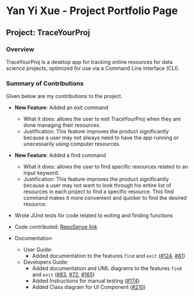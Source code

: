 # Yan Yi Xue - Project Portfolio Page

## Project: TraceYourProj

### Overview
TraceYourProj is a desktop app for tracking online resources for data science projects, optimized for use via a Command Line Interface (CLI).

### Summary of Contributions
Given below are my contributions to the project.

* **New Feature**: Added an exit command
    * What it does: allows the user to exit TraceYourProj when they are done managing their resources.
    * Justification: This feature improves the product significantly because a user may not always need to have the app running or unecessarily using computer resources.
    
* **New Feature**: Added a find command
    * What it does: allows the user to find specific resources related to an input keyword.
    * Justification: This feature improves the product significantly because a user may not want to look through
    his entire list of resources in each project to find a specific resource. This find command makes it more convenient 
      and quicker to find the desired resource.

* Wrote JUnit tests for code related to exiting and finding functions

* Code contributed: [RepoSense link](https://nus-cs2113-ay2021s2.github.io/tp-dashboard/?search=yyixue&sort=groupTitle&sortWithin=title&since=2021-03-05&timeframe=commit&mergegroup=&groupSelect=groupByRepos&breakdown=false)

* Documentation
    * User Guide:
        * Added documentation to the features `find` and `exit` ([#124](https://github.com/AY2021S2-CS2113-W10-3/tp/pull/124), 
          [#81](https://github.com/AY2021S2-CS2113-W10-3/tp/pull/81))
    * Developers Guide:
        * Added documentation and UML diagrams to the features `find` and `exit` ([#83](https://github.com/AY2021S2-CS2113-W10-3/tp/pull/83), 
          [#72](https://github.com/AY2021S2-CS2113-W10-3/tp/pull/72), [#165](https://github.com/AY2021S2-CS2113-W10-3/tp/pull/165))
        * Added Instructions for manual testing ([#174](https://github.com/AY2021S2-CS2113-W10-3/tp/pull/174))
        * Added Class diagram for UI Component ([#210](https://github.com/AY2021S2-CS2113-W10-3/tp/pull/210))
    